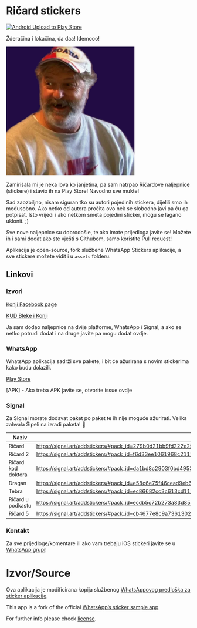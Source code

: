 # Ričard stickers

[![Android Upload to Play Store](https://github.com/marinantonio/ricardstickers/actions/workflows/gradle_upload.yml/badge.svg)](https://github.com/marinantonio/ricardstickers/actions/workflows/gradle_upload.yml)

Žderačina i lokačina, da daa! Iđemooo!

![featured art](/.github/IMAGES/image.png?raw=true)

Zamirišala mi je neka lova ko janjetina, pa sam natrpao Ričardove naljepnice (stickere) i stavio ih na Play Store! Navodno sve mukte!

Sad zaozbiljno, nisam siguran tko su autori pojedinih stickera, dijelili smo ih međusobno. Ako netko od autora pročita ovo nek se slobodno javi pa ću ga potpisat. Isto vrijedi i ako netkom smeta pojedini sticker, mogu se lagano uklonit. ;) 

Sve nove naljepnice su dobrodošle, te ako imate prijedloga javite se! Možete ih i sami dodat ako ste vješti s Githubom, samo koristite Pull request!

Aplikacija je open-source, fork službene WhatsApp Stickers aplikacije, a sve stickere možete vidit i u `assets` folderu.



##  Linkovi

### Izvori

[Konji Facebook page](https://www.facebook.com/Konji-nezavisna-lista-za-grad-Zadar-341440762643701)

[KUD Bleke i Konji](https://www.youtube.com/channel/UCjTHXMBBp87vwnTY9CPgfoA)

Ja sam dodao naljepnice na dvije platforme, WhatsApp i Signal, a ako se netko potrudi dodat i na druge javite pa mogu dodat ovdje.



### WhatsApp

WhatsApp aplikacija sadrži sve pakete, i bit će ažurirana s novim stickerima kako budu dolazili.

[Play Store](https://play.google.com/store/apps/details?id=com.am.ricardstickeri)

[APK] - Ako treba APK javite se, otvorite issue ovdje



### Signal

Za Signal morate dodavat paket po paket te ih nije moguće ažurirati. Velika zahvala Šipeli na izradi paketa! 🍻

| Naziv    | Linkovi (otvorite na mobu)                                   |
| -------- | ------------------------------------------------------------ |
| Ričard   | https://signal.art/addstickers/#pack_id=279b0d21bb9fd222e296dd0fbe0f90fe&pack_key=f7fb78efd78cfc9f80c8ac47d950901e941b81ab8cac81d16ada90c834807066 |
| Ričard 2 | https://signal.art/addstickers/#pack_id=f6d33ee1061968c21125b4b5b0d70dbc&pack_key=ca6f4369f7ef6673f38cb5a00e5ab43fe4976f7df16aece97f6420c94469d1fe |
| Ričard kod doktora   | https://signal.art/addstickers/#pack_id=da1bd8c2903f0bd4953048a1a6ecee59&pack_key=07e1ba00dd9045a920945fc0277f068aa01b1db2cbf15b4ea59890feffe3a8ba |
| Dragan    | https://signal.art/addstickers/#pack_id=e58c6e75f46cead9eb645da8ce854091&pack_key=61cffbc485df372c24275f1f4f7f8063033abbc42e4fa0385ca7fe890edf2518 |
| Tebra    | https://signal.art/addstickers/#pack_id=ec86682cc3c613cd113d9f282372525d&pack_key=4316e3f12455430ea9e9ed2a4f56795929543439481703bc03e82b8f95679adc |
| Ričard u podkastu    | https://signal.art/addstickers/#pack_id=ecdb5c72b273a83d855aa8e44cce007a&pack_key=9fa628fe65c5532ea76372466da25e9d32d9610b9ff59fdcaecae02fbee7cd20 |
| Ričard 5 | https://signal.art/addstickers/#pack_id=cb4677e8c9a736130259b01860e4d5aa&pack_key=cff00ee008d549a235aa41ae6e6375cbb89f83c93f5be181811e13edecfaa6e1 |



### Kontakt

Za sve prijedloge/komentare ili ako vam trebaju iOS stickeri javite se u [WhatsApp grupi](https://chat.whatsapp.com/GnBhE2c22QP7PJkZfnMcnN?fbclid=IwAR0mz05Eh5ON6TQCPTythhj31VL4ehyye4QC82s6R3bSRIIHXySN_VqCAHc)!


# Izvor/Source

Ova aplikacija je modificirana kopija službenog [WhatsAppovog predloška za sticker aplikacije](https://github.com/WhatsApp/stickers).

This app is a fork of the official [WhatsApp’s sticker sample app](https://github.com/WhatsApp/stickers).

For further info please check [license](https://github.com/marinantonio/ricardstickers/blob/master/LICENSE).

